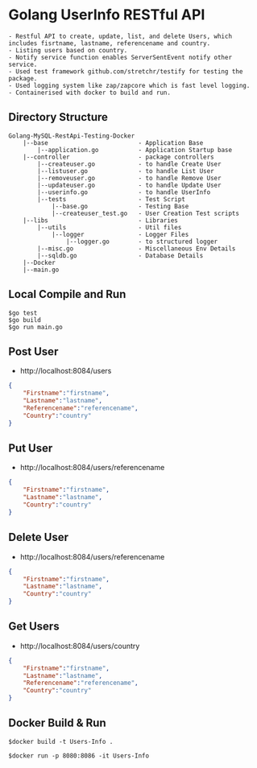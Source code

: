 # Golang UserInfo RESTful API
    - Restful API to create, update, list, and delete Users, which includes fisrtname, lastname, referencename and country.
    - Listing users based on country.
	- Notify service function enables ServerSentEvent notify other service.
    - Used test framework github.com/stretchr/testify for testing the package.
    - Used logging system like zap/zapcore which is fast level logging.
	- Containerised with docker to build and run.
	
## Directory Structure
```
Golang-MySQL-RestApi-Testing-Docker
    |--base                   		- Application Base
        |--application.go       	- Application Startup base
    |--controller              		- package controllers
        |--createuser.go        	- to handle Create User
        |--listuser.go          	- to handle List User
        |--removeuser.go        	- to handle Remove User
        |--updateuser.go        	- to handle Update User
        |--userinfo.go          	- to handle UserInfo
        |--tests                	- Test Script
            |--base.go          	- Testing Base
            |--createuser_test.go	- User Creation Test scripts
    |--libs                       	- Libraries
        |--utils                 	- Util files
            |--logger            	- Logger Files
                |--logger.go     	- to structured logger
        |--misc.go               	- Miscellaneous Env Details
        |--sqldb.go              	- Database Details
    |--Docker                
    |--main.go  
```	
	
## Local Compile and Run 
```shell
$go test
$go build
$go run main.go
```

## Post User

- http://localhost:8084/users
```json
{
    "Firstname":"firstname",
    "Lastname":"lastname",
    "Referencename":"referencename",
    "Country":"country"
}
```
## Put User

- http://localhost:8084/users/referencename
```json
{
    "Firstname":"firstname",
    "Lastname":"lastname",
    "Country":"country"
}
```
## Delete User

- http://localhost:8084/users/referencename
```json
{
    "Firstname":"firstname",
    "Lastname":"lastname",
    "Country":"country"
}
```
## Get Users

- http://localhost:8084/users/country
```json
{
    "Firstname":"firstname",
    "Lastname":"lastname",
    "Referencename":"referencename",
    "Country":"country"
}
```

## Docker Build & Run 
```shell
$docker build -t Users-Info .

$docker run -p 8080:8086 -it Users-Info
```
